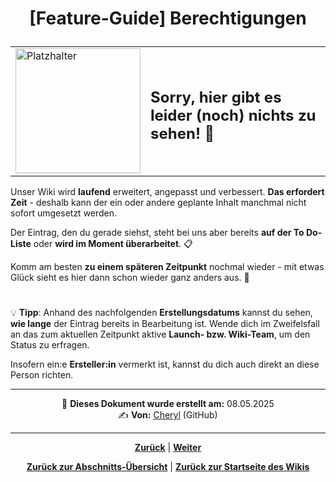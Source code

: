 # <p align="center">[Feature-Guide] Berechtigungen</p>

<!-- Erklärung zu / Anwendung von:

Infotext "Benötigte GitHub Berechtigungen"  

-> Warum steht das da? Wofür genau sind die Berechtigungen: das Launchpad selbst, Projektverwaltung, Tokens...? Zusammenhänge und Kontext geben!

-> auf Umsetzung/Erhalt/Überprüfen der Berechtigungen eingehen 

-->

<div align="center">
  <table>
    <tr>
      <td>
        <img src="https://github.com/user-attachments/assets/69b70f12-916c-4167-8920-c6055f5903d5" alt="Platzhalter" width="200">
      </td>
      <td>
        <h2>Sorry, hier gibt es leider (noch) nichts zu sehen! 👀</h2>
      </td>
    </tr>
  </table>
</div>

Unser Wiki wird **laufend** erweitert, angepasst und verbessert. **Das erfordert Zeit** - deshalb kann der ein oder andere geplante Inhalt manchmal nicht sofort umgesetzt werden.

Der Eintrag, den du gerade siehst, steht bei uns aber bereits **auf der To Do-Liste** oder **wird im Moment überarbeitet**. 📋

Komm am besten **zu einem späteren Zeitpunkt** nochmal wieder - mit etwas Glück sieht es hier dann schon wieder ganz anders aus. 🚀

#

💡 **Tipp**: Anhand des nachfolgenden **Erstellungsdatums** kannst du sehen, **wie lange** der Eintrag bereits in Bearbeitung ist. Wende dich im Zweifelsfall an das zum aktuellen Zeitpunkt aktive **Launch- bzw. Wiki-Team**, um den Status zu erfragen.

Insofern ein:e **Ersteller:in** vermerkt ist, kannst du dich auch direkt an diese Person richten.

---

<p align="center">
📅 <strong>Dieses Dokument wurde erstellt am:</strong> 08.05.2025
<br>
✍️ <strong>Von:</strong> <a href="https://github.com/cherylugbogu">Cheryl</a> (GitHub)
</p>

---

<p align="center">
<a href="/docs/04-tools/05-launchpad/02-features/01-menu/README.md"><strong>Zurück</strong></a> | 
<a href="/docs/04-tools/05-launchpad/02-features/03-tokens/README.md"><strong>Weiter</strong></a>
</p>

<p align="center">
<a href="/docs/04-tools/05-launchpad/02-features/README.md/#dieses-kapitel-beinhaltet-folgende-abschnitte"><strong>Zurück zur Abschnitts-Übersicht</strong></a> | <a href="/docs/00-willkommen/README.md"><strong>Zurück zur Startseite des Wikis</strong></a>
</p>

